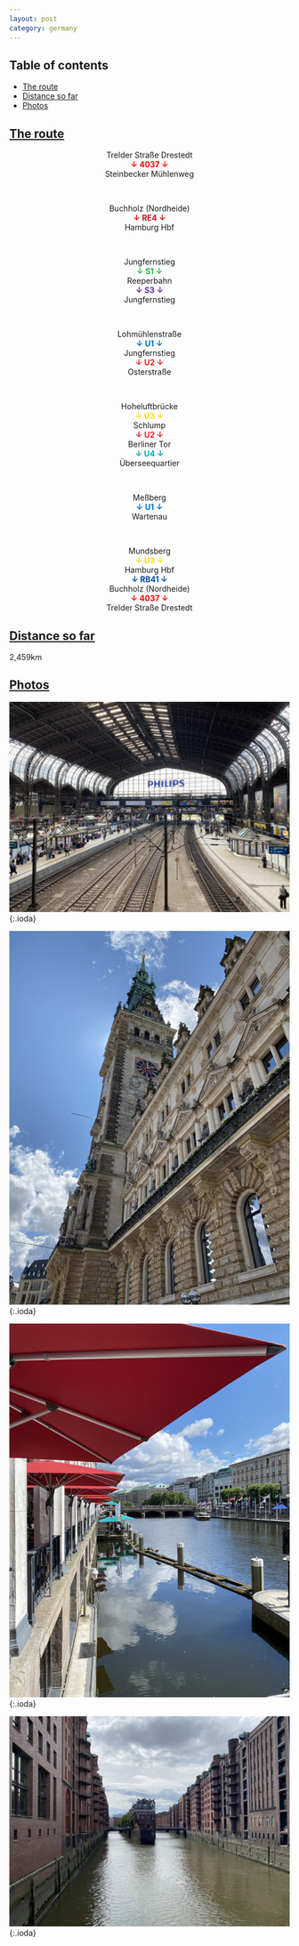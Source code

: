 ```yaml
---
layout: post
category: germany
---
```



## Table of contents
- [The route](#the-route)
- [Distance so far](#distance-so-far)
- [Photos](#photos)


## [The route](#the-route)

<center> Trelder Straße Drestedt </center>

<center> <span style="color:red "> <b> ↓ 4037 ↓ </b> </span> </center>

<center> Steinbecker Mühlenweg </center>

<span> <br> </span>

<center> Buchholz (Nordheide) </center>

<center> <span style="color:#e30613 "> <b> ↓ RE4 ↓ </b> </span> </center>

<center> Hamburg Hbf </center>

<span> <br> </span>

<center> Jungfernstieg </center>

<center> <span style="color:#23b24b "> <b> ↓ S1 ↓ </b> </span> </center>

<center> Reeperbahn </center>

<center> <span style="color:#652d91 "> <b> ↓ S3 ↓ </b> </span> </center>

<center> Jungfernstieg </center>

<span> <br> </span>

<center> Lohmühlenstraße </center>

<center> <span style="color:#0072bc "> <b> ↓ U1 ↓ </b> </span> </center>

<center> Jungfernstieg </center>

<center> <span style="color:#ee1d23 "> <b> ↓ U2 ↓ </b> </span> </center>

<center> Osterstraße </center>

<span> <br> </span>

<center> Hoheluftbrücke </center>

<center> <span style="color:#ffdc01 "> <b> ↓ U3 ↓ </b> </span> </center>

<center> Schlump </center>

<center> <span style="color:#ee1d23 "> <b> ↓ U2 ↓ </b> </span> </center>

<center> Berliner Tor </center>

<center> <span style="color:#00aaad "> <b> ↓ U4 ↓ </b> </span> </center>

<center> Überseequartier </center>

<span> <br> </span>

<center> Meßberg </center>

<center> <span style="color:#0072bc "> <b> ↓ U1 ↓ </b> </span> </center>

<center> Wartenau </center>

<span> <br> </span>

<center> Mundsberg </center>

<center> <span style="color:#ffdc01 "> <b> ↓ U3 ↓ </b> </span> </center>

<center> Hamburg Hbf </center>

<center> <span style="color:#024995 "> <b> ↓ RB41 ↓ </b> </span> </center>

<center> Buchholz (Nordheide) </center>

<center> <span style="color:red "> <b> ↓ 4037 ↓ </b> </span> </center>

<center> Trelder Straße Drestedt </center>


## [Distance so far](#distance-so-far)

2,459km

## [Photos](#photos)

![theme logo](pictures/211-min.JPG){:.ioda}

![theme logo](pictures/212-min.JPG){:.ioda}

![theme logo](pictures/213-min.JPG){:.ioda}

![theme logo](pictures/214-min.JPG){:.ioda}





